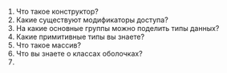 1. Что такое конструктор?
2. Какие существуют модификаторы доступа?
3. На какие основные группы можно поделить типы данных?
4. Какие примитивные типы вы знаете?
5. Что такое массив?
6. Что вы знаете о классах оболочках?
7. 
